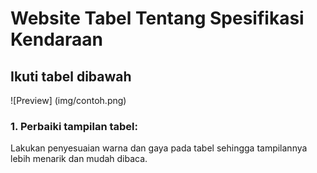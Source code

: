 ﻿# Website Tabel Tentang Spesifikasi Kendaraan

## Ikuti tabel dibawah
![Preview] (img/contoh.png)

### 1. Perbaiki tampilan tabel: 
Lakukan penyesuaian warna dan gaya pada tabel sehingga tampilannya lebih menarik dan mudah dibaca.
